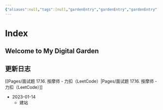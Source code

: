 ```yaml
---
{"aliases":null,"tags":[null,"gardenEntry","gardenEntry","gardenEntry"],"source":null,"created":"2023-01-14 18:31:30","updated":"2023-01-15 09:48:01","title":"Index","dg-publish":true,"dg-home":true,"permalink":"/index/","dgPassFrontmatter":true}
---
```



# Index

## Welcome to My Digital Garden

## 更新日志

[[Pages/面试题 17.16. 按摩师 - 力扣（LeetCode）\|Pages/面试题 17.16. 按摩师 - 力扣（LeetCode）]]
- 2023-01-14
	- 建站
